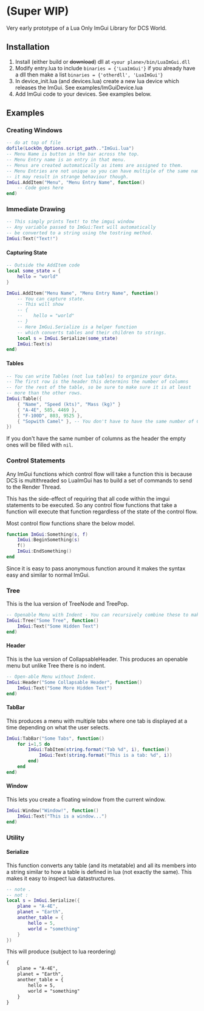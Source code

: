 # (Super WIP)

Very early prototype of a Lua Only ImGui Library for DCS World.

## Installation

1. Install (either build or ~~download~~) dll at `<your plane>/bin/LuaImGui.dll`
2. Modify entry.lua to include `binaries = {'LuaImGui'}` if you already have a dll then make a list `binaries = {'otherdll', 'LuaImGui'}`
3. In device_init.lua (and devices.lua) create a new lua device which releases the ImGui. See examples/ImGuiDevice.lua
4. Add ImGui code to your devices. See examples below.


## Examples

### Creating Windows

```lua
-- do at top of file
dofile(LockOn_Options.script_path.."ImGui.lua")
-- Menu Name is button in the bar across the top.
-- Menu Entry name is an entry in that menu.
-- Menus are created automatically as items are assigned to them.
-- Menu Entries are not unique so you can have multiple of the same name, 
-- it may result in strange behaviour though.
ImGui.AddItem("Menu", "Menu Entry Name", function() 
    -- Code goes here
end)
```

### Immediate Drawing

```lua
-- This simply prints Text! to the imgui window
-- Any variable passed to ImGui:Text will automatically
-- be converted to a string using the tostring method.
ImGui:Text("Text!")
```

#### Capturing State

```lua
-- Outside the AddItem code
local some_state = {
    hello = "world"
}

ImGui.AddItem("Menu Name", "Menu Entry Name", function() 
    -- You can capture state.
    -- This will show 
    -- {
    --    hello = "world"
    -- }
    -- Here ImGui.Serialize is a helper function
    -- which converts tables and their children to strings.
    local s = ImGui.Serialize(some_state)
    ImGui:Text(s)
end)
```

#### Tables

```lua
-- You can write Tables (not lua tables) to organize your data.
-- The first row is the header this determins the number of columns
-- for the rest of the table, so be sure to make sure it is at least
-- more than the other rows.
ImGui:Table({
    { "Name", "Speed (kts)", "Mass (kg)" }
    { "A-4E", 585, 4469 },
    { "F-100D", 803, 9525 },
    { "Sopwith Camel" }, -- You don't have to have the same number of Columns
})
```

If you don't have the same number of columns as the header the empty ones will be filled with ```nil```.

### Control Statements

Any ImGui functions which control flow will take a function this is because DCS is multithreaded so LuaImGui has to build a set of commands to send to the Render Thread.

This has the side-effect of requiring that all code within the imgui statements to be executed. So any control flow functions that take a function will execute that function regardless of the state of the control flow.

Most control flow functions share the below model.

```lua
function ImGui:Something(s, f)
    ImGui:BeginSomething(s)
    f()
    ImGui:EndSomething()
end
```

Since it is easy to pass anonymous function around it makes the syntax easy and similar to normal ImGui.

### Tree

This is the lua version of TreeNode and TreePop.

```lua
-- Openable Menu with Indent - You can recursively combine these to make complex structures.
ImGui:Tree("Some Tree", function() 
    ImGui:Text("Some Hidden Text")
end)
```

#### Header

This is the lua version of CollapsableHeader. This produces an openable menu but unlike Tree there is no indent.

```lua
-- Open-able Menu without Indent.
ImGui:Header("Some Collapsable Header", function() 
    ImGui:Text("Some More Hidden Text")
end)
```

#### TabBar

This produces a menu with multiple tabs where one tab is displayed at a time depending on what the user selects.

```lua
ImGui:TabBar("Some Tabs", function()
    for i=1,5 do
        ImGui:TabItem(string.format("Tab %d", i), function() 
            ImGui:Text(string.format("This is a tab: %d", i))
        end)     
    end
end)
```

#### Window

This lets you create a floating window from the current window.

```lua
ImGui:Window("Window!", function() 
    ImGui:Text("This is a window...")
end)
```

### Utility

#### Serialize

This function converts any table (and its metatable) and all its members into a string similar to how a table is defined in lua (not exactly the same). This makes it easy to inspect lua datastructures.

```lua
-- note . 
-- not :
local s = ImGui.Serialize({
    plane = "A-4E",
    planet = "Earth",
    another_table = {
        hello = 5,
        world = "something"
    }
})
```

This will produce (subject to lua reordering)

```txt
{
    plane = "A-4E",
    planet = "Earth",
    another_table = {
        hello = 5,
        world = "something"
    }
}
```
